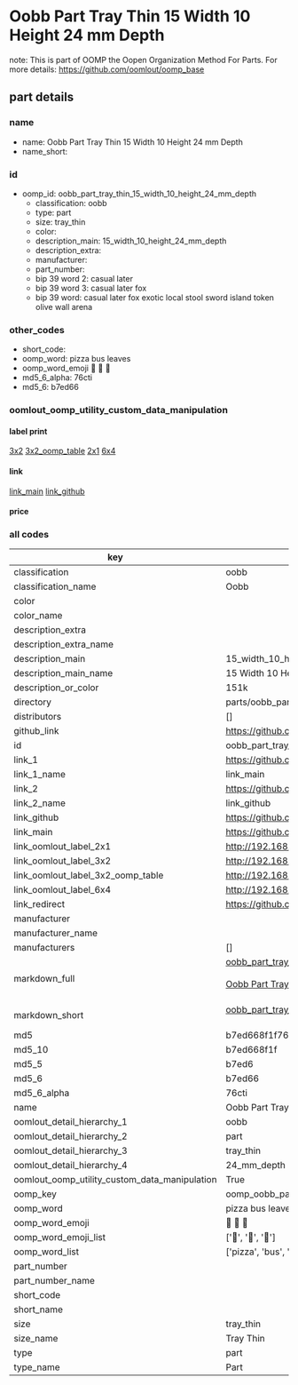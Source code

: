 # Oobb Part Tray Thin 15 Width 10 Height 24 mm Depth  

note: This is part of OOMP the Oopen Organization Method For Parts. For more details: https://github.com/oomlout/oomp_base

##  part details
  







### name
* name: Oobb Part Tray Thin 15 Width 10 Height 24 mm Depth
* name_short: 
### id
* oomp_id: oobb_part_tray_thin_15_width_10_height_24_mm_depth
  * classification: oobb
  * type: part
  * size: tray_thin
  * color: 
  * description_main: 15_width_10_height_24_mm_depth
  * description_extra: 
  * manufacturer: 
  * part_number: 
  * bip 39 word 2: casual later
  * bip 39 word 3: casual later fox
  * bip 39 word: casual later fox exotic local stool sword island token olive wall arena

### other_codes
* short_code: 
* oomp_word: pizza bus leaves
* oomp_word_emoji :pizza: :bus: :leaves:
* md5_6_alpha: 76cti
* md5_6: b7ed66






### oomlout_oomp_utility_custom_data_manipulation
#### label print
[3x2](http://192.168.1.245:1112/?label=oomp%2076cti)
[3x2_oomp_table](http://192.168.1.108:1112/?label=oomp%2076cti)
[2x1](http://192.168.1.242:1112/?label=oomp%2076cti)
[6x4](http://192.168.1.55:1112/?label=oomp%2076cti)    

#### link

[link_main](https://github.com/oomlout/oomlout_oomp_version_1_messy/tree/main/parts/oobb_part_tray_thin_15_width_10_height_24_mm_depth) [link_github](https://github.com/oomlout/oomlout_oomp_version_1_messy/tree/main/parts/oobb_part_tray_thin_15_width_10_height_24_mm_depth)                             

#### price







### all codes 
| key | value |  
| --- | --- |  
| classification | oobb |  
| classification_name | Oobb |  
| color |  |  
| color_name |  |  
| description_extra |  |  
| description_extra_name |  |  
| description_main | 15_width_10_height_24_mm_depth |  
| description_main_name | 15 Width 10 Height 24 mm Depth |  
| description_or_color | 151k |  
| directory | parts/oobb_part_tray_thin_15_width_10_height_24_mm_depth |  
| distributors | [] |  
| github_link | https://github.com/oomlout/oomlout_oomp_part_src/tree/main/parts/oobb_part_tray_thin_15_width_10_height_24_mm_depth |  
| id | oobb_part_tray_thin_15_width_10_height_24_mm_depth |  
| link_1 | https://github.com/oomlout/oomlout_oomp_version_1_messy/tree/main/parts/oobb_part_tray_thin_15_width_10_height_24_mm_depth |  
| link_1_name | link_main |  
| link_2 | https://github.com/oomlout/oomlout_oomp_version_1_messy/tree/main/parts/oobb_part_tray_thin_15_width_10_height_24_mm_depth |  
| link_2_name | link_github |  
| link_github | https://github.com/oomlout/oomlout_oomp_version_1_messy/tree/main/parts/oobb_part_tray_thin_15_width_10_height_24_mm_depth |  
| link_main | https://github.com/oomlout/oomlout_oomp_version_1_messy/tree/main/parts/oobb_part_tray_thin_15_width_10_height_24_mm_depth |  
| link_oomlout_label_2x1 | http://192.168.1.242:1112/?label=oomp%2076cti |  
| link_oomlout_label_3x2 | http://192.168.1.245:1112/?label=oomp%2076cti |  
| link_oomlout_label_3x2_oomp_table | http://192.168.1.108:1112/?label=oomp%2076cti |  
| link_oomlout_label_6x4 | http://192.168.1.55:1112/?label=oomp%2076cti |  
| link_redirect | https://github.com/oomlout/oomlout_oomp_version_1_messy/tree/main/parts/oobb_part_tray_thin_15_width_10_height_24_mm_depth |  
| manufacturer |  |  
| manufacturer_name |  |  
| manufacturers | [] |  
| markdown_full | [oobb_part_tray_thin_15_width_10_height_24_mm_depth](none)<br>[](none)<br>[Oobb Part Tray Thin 15 Width 10 Height 24 Mm Depth](none)<br><br> |  
| markdown_short | [oobb_part_tray_thin_15_width_10_height_24_mm_depth](none)<br><br> |  
| md5 | b7ed668f1f767b8b59c1a500b89f511d |  
| md5_10 | b7ed668f1f |  
| md5_5 | b7ed6 |  
| md5_6 | b7ed66 |  
| md5_6_alpha | 76cti |  
| name | Oobb Part Tray Thin 15 Width 10 Height 24 mm Depth |  
| oomlout_detail_hierarchy_1 | oobb |  
| oomlout_detail_hierarchy_2 | part |  
| oomlout_detail_hierarchy_3 | tray_thin |  
| oomlout_detail_hierarchy_4 | 24_mm_depth |  
| oomlout_oomp_utility_custom_data_manipulation | True |  
| oomp_key | oomp_oobb_part_tray_thin_15_width_10_height_24_mm_depth |  
| oomp_word | pizza bus leaves |  
| oomp_word_emoji | :pizza: :bus: :leaves: |  
| oomp_word_emoji_list | [':pizza:', ':bus:', ':leaves:'] |  
| oomp_word_list | ['pizza', 'bus', 'leaves'] |  
| part_number |  |  
| part_number_name |  |  
| short_code |  |  
| short_name |  |  
| size | tray_thin |  
| size_name | Tray Thin |  
| type | part |  
| type_name | Part |  
